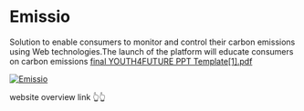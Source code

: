 # Emissio
Solution to enable consumers to monitor and  control their carbon emissions using Web  technologies.The launch of the platform will educate  consumers on carbon emissions
[final YOUTH4FUTURE PPT Template[1].pdf](https://github.com/user-attachments/files/16838475/final.YOUTH4FUTURE.PPT.Template.1.pdf)

[![Emissio](https://img.youtube.com/vi/pd6ep2evNEA/0.jpg)](https://www.youtube.com/watch?v=pd6ep2evNEA)

website overview link 👆👆
